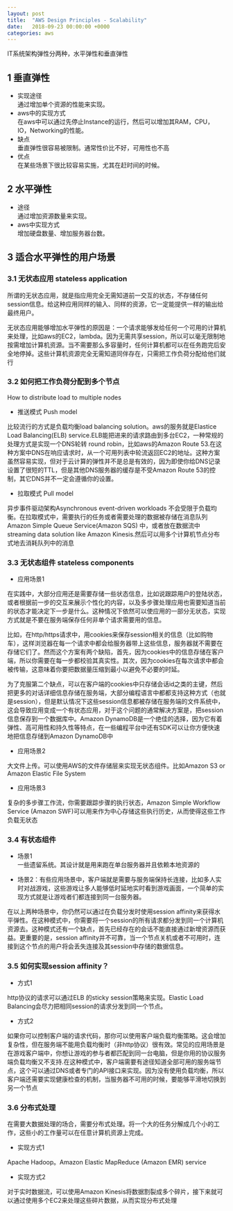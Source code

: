 ```yaml
---
layout: post
title:  "AWS Design Principles - Scalability"
date:   2018-09-23 00:00:00 +0000
categories: aws
---
```


IT系统架构弹性分两种，水平弹性和垂直弹性  
## 1 垂直弹性 
- 实现途径  
通过增加单个资源的性能来实现。  
- aws中的实现方式   
在aws中可以通过先停止Instance的运行，然后可以增加其RAM，CPU，IO，Networking的性能。
- 缺点  
垂直弹性很容易被限制。通常性价比不好，可用性也不高
- 优点  
在某些场景下很比较容易实施，尤其在赶时间的时候。

## 2 水平弹性
- 途径  
通过增加资源数量来实现。
- aws中实现方式  
增加硬盘数量、增加服务器台数。

## 3 适合水平弹性的用户场景

### 3.1 无状态应用 stateless application  
所谓的无状态应用，就是指应用完全无需知道前一交互的状态，不存储任何session信息。给这种应用同样的输入、同样的资源，它一定能提供一样的输出给最终用户。  

无状态应用能够增加水平弹性的原因是：一个请求能够发给任何一个可用的计算机来处理，比如aws的EC2，lambda。因为无需共享session，所以可以毫无限制地按需增加计算机资源。当不需要那么多容量时，任何计算机都可以在任务跑完后安全地停掉。这些计算机资源完全无需知道同伴存在，只需把工作负荷分配给他们就行

### 3.2 如何把工作负荷分配到多个节点
How to distribute load to multiple nodes
	  
 - 推送模式 Push model  

比较流行的方式是负载均衡load balancing solution。aws的服务就是Elastice Load Balancing(ELB) service.ELB能把进来的请求路由到多台EC2，一种常规的处理方式是实现一个DNS轮转 round robin，比如aws的Amazon Route 53.在这种方案中DNS在响应请求时，从一个可用列表中轮流返回EC2的地址。这种方案虽然容易实现，但对于云计算的弹性并不是总是有效的，因为即使你给DNS记录设置了很短的TTL，但是其他DNS服务器的缓存是不受Amazon Route 53的控制，其它DNS并不一定会遵循你的设置。

 - 拉取模式 Pull model
 
 异步事件驱动架构Asynchronous event-driven workloads 不会受限于负载均衡。在拉取模式中，需要执行的任务或者需要处理的数据被存储在消息队列Amazon Simple Queue Service(Amazon SQS) 中，或者放在数据流中 streaming data solution like Amazon Kinesis.然后可以用多个计算机节点分布式地去消耗队列中的消息

### 3.3 无状态组件 stateless components

 - 应用场景1

在实践中，大部分应用还是需要存储一些状态信息，比如说跟踪用户的登陆状态，或者根据前一步的交互来展示个性化的内容，以及多步骤处理应用也需要知道当前的状态才能决定下一步是什么。这种情况下依然可以使应用的一部分无状态，实现方式就是不要在服务端保存任何非单个请求需要用的信息。

比如，在http/https请求中，用cookies来保存session相关的信息（比如购物车），这样浏览器在每一个请求中都会给服务器带上这些信息，服务器就不需要在存储它们了。然而这个方案有两个缺陷，首先，因为cookies中的信息存储在客户端，所以你需要在每一步都校验其真实性。其次，因为cookies在每次请求中都会被传输，这意味着你要把数据量压缩到最小以避免不必要的时延。

为了克服第二个缺点，可以在客户端的cookies中只存储会话id之类的主键，然后把更多的对话详细信息存储在服务端，大部分编程语言中都都支持这种方式（也就是session），但是默认情况下这些session信息都被存储在服务端的文件系统中，这会导致应用变成一个有状态应用，对于这个问题的通常解决方案是，把session信息保存到一个数据库中。Amazon DynamoDB是一个绝佳的选择，因为它有着弹性、高可用性和持久性等特点，在一些编程平台中还有SDK可以让你方便快速地把信息存储到Amazon DynamoDB中

- 应用场景2

大文件上传。可以使用AWS的文件存储层来实现无状态组件。比如Amazon S3 or Amazon Elastic File System

- 应用场景3

复杂的多步骤工作流，你需要跟踪步骤的执行状态，Amazon Simple Workflow Service (Amazon SWF)可以用来作为中心存储这些执行历史，从而使得这些工作负载无状态

### 3.4 有状态组件

- 场景1  
一些遗留系统。其设计就是用来跑在单台服务器并且依赖本地资源的

- 场景2：有些应用场景中，客户端就是需要与服务端保持长连接，比如多人实时对战游戏，这些游戏让多人能够低时延地实时看到游戏画面，一个简单的实现方式就是让游戏者们都连接到同一台服务器。
    
在以上两种场景中，你仍然可以通过在负载分发时使用session affinity来获得水平弹性。在这种模式中，你需要将一个session的所有请求都分发到同一个计算机资源去。这种模式还有一个缺点，首先已经存在的会话不能直接通过新增资源而获益。更重要的是，session affinity并不可靠，当一个节点关机或者不可用时，连接到这个节点的用户将会丢失连接及其session中存储的数据信息。

### 3.5 如何实现session affinity？
- 方式1  

http协议的请求可以通过ELB 的sticky session策略来实现。Elastic Load Balancing会尽力把相同session的请求分发到同一个节点。

- 方式2  

如果你可以控制客户端的请求代码，那你可以使用客户端负载均衡策略。这会增加复杂性，但在服务端不能用负载均衡时（非http协议）很有效。常见的应用场景是在游戏客户端中，你想让游戏的参与者都匹配到同一台电脑，但是你用的协议服务端负载均衡又不支持.在这种模式中，客户端需要有途径知道全部可用的服务端节点，这个可以通过DNS或者专门的API接口来实现。因为没有使用负载均衡，所以客户端还需要实现健康检查的机制，当服务器不可用的时候，要能够平滑地切换到另一个节点

### 3.6 分布式处理
在需要大数据处理的场合，需要分布式处理。将一个大的任务分解成几个小的工作，这些小的工作量可以在任意计算机资源上完成。

 - 实现方式1  

Apache Hadoop。Amazon Elastic MapReduce (Amazon EMR) service

- 实现方式2  

对于实时数据流，可以使用Amazon Kinesis将数据割裂成多个碎片，接下来就可以通过使用多个EC2来处理这些碎片数据，从而实现分布式处理





